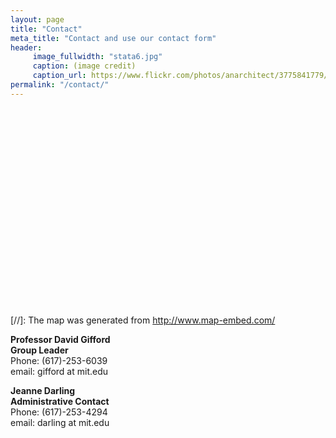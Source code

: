 ```yaml
---
layout: page
title: "Contact"
meta_title: "Contact and use our contact form"
header:
     image_fullwidth: "stata6.jpg"
     caption: (image credit)
     caption_url: https://www.flickr.com/photos/anarchitect/3775841779/
permalink: "/contact/"
---
```


<script type="text/javascript" src="http://maps.google.com/maps/api/js?sensor=false"></script><div style="overflow:hidden;height:300px;width:400px;"><div id="gmap_canvas" style="height:300px;width:400px;"></div><style>#gmap_canvas img{max-width:none!important;background:none!important}</style><a class="google-map-code" href="http://premium-wordpress-themes.org" id="get-map-data">Gifford Lab @ MIT</a></div><script type="text/javascript"> function init_map(){var myOptions = {zoom:14,center:new google.maps.LatLng(42.3618641,-71.0905626),mapTypeId: google.maps.MapTypeId.ROADMAP};map = new google.maps.Map(document.getElementById("gmap_canvas"), myOptions);marker = new google.maps.Marker({map: map,position: new google.maps.LatLng(42.3618641, -71.0905626)});infowindow = new google.maps.InfoWindow({content:"<b>Gifford Lab @ MIT</b><br/>32 Vassar Street, G-542<br/> Cambridge, MA, 02139" });google.maps.event.addListener(marker, "click", function(){infowindow.open(map,marker);});infowindow.open(map,marker);}google.maps.event.addDomListener(window, 'load', init_map);</script>
<br>

[//]: The map was generated from http://www.map-embed.com/

**Professor David Gifford  
Group Leader**  
Phone: (617)-253-6039  
email: gifford at mit.edu 

**Jeanne Darling  
Administrative Contact**  
Phone: (617)-253-4294  
email: darling at mit.edu


